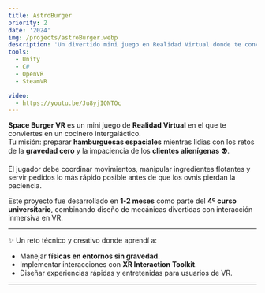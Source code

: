 ```yaml
---
title: AstroBurger
priority: 2
date: '2024'
img: /projects/astroBurger.webp
description: 'Un divertido mini juego en Realidad Virtual donde te conviertes en un chef espacial.'
tools:
  - Unity
  - C#
  - OpenVR
  - SteamVR

video: 
  - https://youtu.be/Ju8yjIONTOc
---
```

**Space Burger VR** es un mini juego de **Realidad Virtual** en el que te conviertes en un cocinero intergaláctico.  
Tu misión: preparar **hamburguesas espaciales** mientras lidias con los retos de la **gravedad cero** y la impaciencia de los **clientes alienígenas** 👽.  

El jugador debe coordinar movimientos, manipular ingredientes flotantes y servir pedidos lo más rápido posible antes de que los ovnis pierdan la paciencia.  

Este proyecto fue desarrollado en **1-2 meses** como parte del **4º curso universitario**, combinando diseño de mecánicas divertidas con interacción inmersiva en VR.  

---
✨ Un reto técnico y creativo donde aprendí a:
- Manejar **físicas en entornos sin gravedad**.  
- Implementar interacciones con **XR Interaction Toolkit**.  
- Diseñar experiencias rápidas y entretenidas para usuarios de VR.  

---